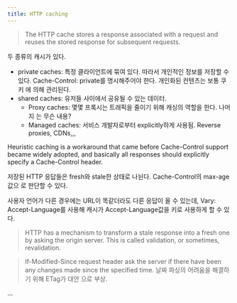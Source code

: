 ```yaml
---
title: HTTP caching
---
```


> The HTTP cache stores a response associated with a request and reuses the
> stored response for subsequent requests.

두 종류의 캐시가 있다.

- private caches: 특정 클라이언트에 묶여 있다. 따라서 개인적인 정보를 저장할 수
  있다. Cache-Control: private를 명시해주어야 한다. 개인화된 컨텐츠는 보통 쿠키
  에 의해 관리된다.
- shared caches: 유저들 사이에서 공유될 수 있는 데이터.
  - Proxy caches: 몇몇 프록시는 트래픽을 줄이기 위해 캐싱의 역할을 한다. 나머지
    는 무슨 내용?
  - Managed caches: 서비스 개발자로부터 explicitly하게 사용됨. Reverse proxies,
    CDNs,,,

Heuristic caching is a workaround that came before Cache-Control support became
widely adopted, and basically all responses should explicitly specify a
Cache-Control header.

저장된 HTTP 응답들은 fresh와 stale한 상태로 나뉜다. Cache-Control의 max-age 값으
로 판단할 수 있다.

사용자 언어가 다른 경우에는 URL이 똑같더라도 다른 응답이 올 수 있는데, Vary:
Accept-Language를 사용해 캐시가 Accept-Language값을 키로 사용하게 할 수 있다.

> HTTP has a mechanism to transform a stale response into a fresh one by asking
> the origin server. This is called validation, or sometimes, revalidation.

> If-Modified-Since request header ask the server if there have been any changes
> made since the specified time. 날짜 파싱의 어려움을 해결하기 위해 ETag가 대안
> 으로 부상.

...
